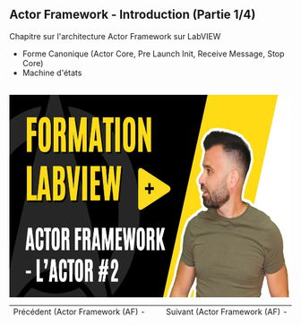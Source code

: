 <h2 dir="auto" id="user-content-h_174031069121655196260265"><strong><span>Actor Framework - Introduction</span> </strong><strong>(Partie 1/4)</strong></h2>
<p><span>Chapitre sur l'architecture Actor Framework sur LabVIEW&nbsp;</span></p>
<ul>
<li><span>Forme Canonique (Actor Core, Pre Launch Init, Receive Message, Stop Core)</span></li>
<li><span>Machine d'&eacute;tats</span></li>
</ul>
<p>&nbsp;<a href="https://lnkd.in/eBxN_Hay"><img src="2_actor.jpg" width="640" height="362" alt="" style="display: block; margin-left: auto; margin-right: auto;" /></a></p>
<p></p>
<p></p>
<table border="0" style="width: 100%; border-collapse: collapse; border-style: none; height: 18px;">
<tbody>
<tr style="height: 18px;">
<td style="width: 50%; height: 18px;"><a href="https://github.com/Technologies-de-France/Formation-LabVIEW/tree/main/k%20-%201%20-%20Actor%20framework%20-%20introduction">Pr&eacute;c&eacute;dent (<span>Actor Framework (AF)</span>&nbsp;- Introduction)</a></td>
<td style="width: 50%; text-align: right; height: 18px;">Suivant (<span>Actor Framework (AF) - Architecture</span>)</td>
</tr>
</tbody>
</table>
<p dir="auto" id="user-content-h_4774480761351655104528452" style="text-align: left;"></p>
